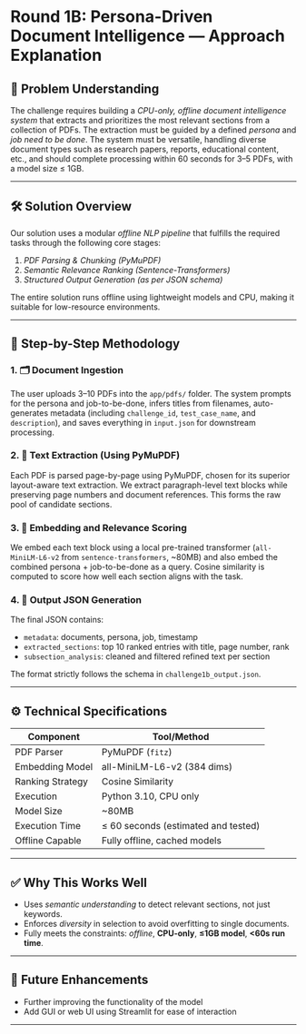 # Round 1B: Persona-Driven Document Intelligence — Approach Explanation

## 🎯 Problem Understanding

The challenge requires building a *CPU-only, offline document intelligence system* that extracts and prioritizes the most relevant sections from a collection of PDFs. The extraction must be guided by a defined *persona* and *job need to be done*. The system must be versatile, handling diverse document types such as research papers, reports, educational content, etc., and should complete processing within 60 seconds for 3–5 PDFs, with a model size ≤ 1GB.

---

## 🛠 Solution Overview

Our solution uses a modular *offline NLP pipeline* that fulfills the required tasks through the following core stages:

1. *PDF Parsing & Chunking (PyMuPDF)*  
2. *Semantic Relevance Ranking (Sentence-Transformers)*  
3. *Structured Output Generation (as per JSON schema)*

The entire solution runs offline using lightweight models and CPU, making it suitable for low-resource environments.

---

## 📂 Step-by-Step Methodology

### 1. 🗂 Document Ingestion
The user uploads 3–10 PDFs into the `app/pdfs/` folder. The system prompts for the persona and job-to-be-done, infers titles from filenames, auto-generates metadata (including `challenge_id`, `test_case_name`, and `description`), and saves everything in `input.json` for downstream processing.

### 2. 📄 Text Extraction (Using PyMuPDF)
Each PDF is parsed page-by-page using PyMuPDF, chosen for its superior layout-aware text extraction. We extract paragraph-level text blocks while preserving page numbers and document references. This forms the raw pool of candidate sections.

### 3. 🧠 Embedding and Relevance Scoring
We embed each text block using a local pre-trained transformer (`all-MiniLM-L6-v2` from `sentence-transformers`, ~80MB) and also embed the combined persona + job-to-be-done as a query. Cosine similarity is computed to score how well each section aligns with the task.

### 4. 🧾 Output JSON Generation
The final JSON contains:
- `metadata`: documents, persona, job, timestamp
- `extracted_sections`: top 10 ranked entries with title, page number, rank
- `subsection_analysis`: cleaned and filtered refined text per section

The format strictly follows the schema in `challenge1b_output.json`.

---

## ⚙ Technical Specifications

| Component           | Tool/Method                    |
|---------------------|--------------------------------|
| PDF Parser          | PyMuPDF (`fitz`)               |
| Embedding Model     | all-MiniLM-L6-v2 (384 dims)    |
| Ranking Strategy    | Cosine Similarity              |
| Execution           | Python 3.10, CPU only          |
| Model Size          | ~80MB                          |
| Execution Time      | ≤ 60 seconds (estimated and tested) |
| Offline Capable     | Fully offline, cached models   |

---

## ✅ Why This Works Well

- Uses *semantic understanding* to detect relevant sections, not just keywords.
- Enforces *diversity* in selection to avoid overfitting to single documents.
- Fully meets the constraints: *offline*, **CPU-only**, **≤1GB model**, **<60s run time**.

---

## 🚀 Future Enhancements

- Further improving the functionality of the model
- Add GUI or web UI using Streamlit for ease of interaction

---
